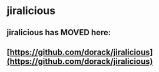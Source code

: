 # jiralicious

## jiralicious has MOVED here:
## [https://github.com/dorack/jiralicious](https://github.com/dorack/jiralicious)
